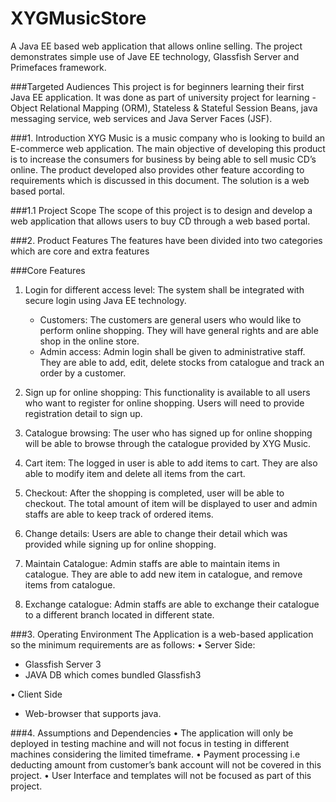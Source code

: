 XYGMusicStore
=============

A Java EE based web application that allows online selling. The project demonstrates simple use of Jave EE technology, Glassfish Server and Primefaces framework.  

###Targeted Audiences
This project is for beginners learning their first Java EE application. It was done as part of university project for learning - Object Relational Mapping (ORM), Stateless & Stateful Session Beans, java messaging service, web services and Java Server Faces (JSF).     

###1. Introduction
XYG Music is a music company who is looking to build an E-commerce web application. The main objective of developing this product is to increase the consumers for business by being able to sell music CD’s online. The product developed also provides other feature according to requirements which is discussed in this document.  The solution is a web based portal. 

###1.1 Project Scope
The scope of this project is to design and develop a web application that allows users to buy CD through a web based portal. 

###2. Product Features
The features have been divided into two categories which are core and extra features

###Core Features 

1. Login for different access level: The system shall be integrated with secure login using Java EE technology. 
	- Customers: The customers are general users who would like to perform online shopping. They will have general rights and are able shop in the online store.  
	- Admin access: Admin login shall be given to administrative staff. They are able to add, edit, delete stocks from catalogue and track an order by a customer.  

2. Sign up for online shopping: This functionality is available to all users who want to register for online shopping. Users will need to provide registration detail to sign up. 

3. Catalogue browsing: The user who has signed up for online shopping will be able to browse through the catalogue provided by XYG Music.   

4. Cart item: The logged in user is able to add items to cart. They are also able to modify item and delete all items from the cart. 

5. Checkout: After the shopping is completed, user will be able to checkout. The total amount of item will be displayed to user and admin staffs are able to keep track of ordered items.      

6. Change details: Users are able to change their detail which was provided while signing up for online shopping. 

7. Maintain Catalogue: Admin staffs are able to maintain items in catalogue. They are able to add new item in catalogue, and remove items from catalogue.  

8. Exchange catalogue: Admin staffs are able to exchange their catalogue to a different branch located in different state.     

###3. Operating Environment
The Application is a web-based application so the minimum requirements are as follows:
• Server Side:
  - Glassfish Server 3
  - JAVA DB which comes bundled Glassfish3

• Client Side
  - Web-browser that supports java.    

###4. Assumptions and Dependencies
  • The application will only be deployed in testing machine and will not focus in testing in different machines considering the limited timeframe.
  • Payment processing i.e deducting amount from customer’s bank account will not be covered in this project. 
  • User Interface and templates will not be focused as part of this project. 
